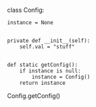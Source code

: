 
class Config:
    
    instance = None
    
    
    private def __init__(self):
        self.val = "stuff"
        
        
    def static getConfig():
        if instance is null:
            instance = Config()
        return instance

Config.getConfig()